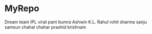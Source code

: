 # MyRepo

Dream team IPL
virat
pant
bumra
Ashwin
K.L. Rahul
rohit sharma
sanju samsun
chahal
chahar
prashid krishnam

